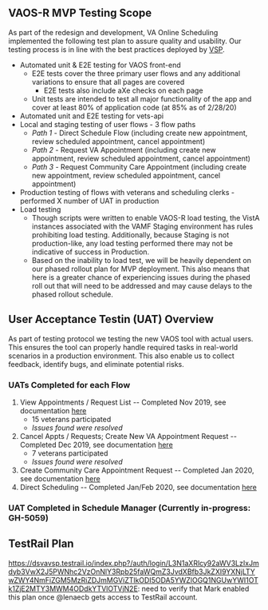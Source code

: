 ## VAOS-R MVP Testing Scope
As part of the redesign and development, VA Online Scheduling implemented the following test plan to assure quality and usability. Our testing process is in line with the best practices deployed by [VSP](https://github.com/department-of-veterans-affairs/va.gov-team/blob/master/platform/quality-assurance/process.md). 

- Automated unit & E2E testing for VAOS front-end
  - E2E tests cover the three primary user flows and any additional variations to ensure that all pages are covered
    - E2E tests also include aXe checks on each page
  - Unit tests are intended to test all major functionality of the app and cover at least 80% of application code (at 85% as of 2/28/20)
- Automated unit and E2E testing for vets-api
- Local and staging testing of user flows - 3 flow paths
  - *Path 1* - Direct Schedule Flow (including create new appointment, review scheduled appointment, cancel appointment)
  - *Path 2* - Request VA Appointment (including create new appointment, review scheduled appointment, cancel appointment)
  - *Path 3* - Request Community Care Appointment (including create new appointment, review scheduled appointment, cancel appointment)
- Production testing of flows with veterans and scheduling clerks - performed X number of UAT in production
- Load testing
   - Though scripts were written to enable VAOS-R load testing, the VistA instances associated with the VAMF Staging environment has rules prohibiting load testing.  Additionally, because Staging is not production-like, any load testing performed there may not be indicative of success in Production.
   - Based on the inability to load test, we will be heavily dependent on our phased rollout plan for MVP deployment. This also means that here is a greater chance of experiencing issues during the phased roll out that will need to be addressed and may cause delays to the phased rollout schedule.  

## User Acceptance Testin (UAT) Overview
As part of testing protocol we testing the new VAOS tool with actual users. This ensures the tool can properly handle required tasks in real-world scenarios in a production environment. This also enable us to collect feedback, identify bugs, and eliminate potential risks. 

### UATs Completed for each Flow
1. View Appointments / Request List -- Completed Nov 2019, see documentation [here](https://github.com/department-of-veterans-affairs/va.gov-team/tree/master/products/health-care/appointments/va-online-scheduling/research/november-2019-uat)
   - 15 veterans participated
   - *Issues found were resolved*
2. Cancel Appts / Requests; Create New VA Appointment Request -- Completed Dec 2019, see documentation [here](https://github.com/department-of-veterans-affairs/va.gov-team/tree/master/products/health-care/appointments/va-online-scheduling/research/december-2019-uat)
    - 7 veterans participated
    - *Issues found were resolved*
3. Create Community Care Appointment Request -- Completed Jan 2020, see documentation [here](https://github.com/department-of-veterans-affairs/va.gov-team/tree/master/products/health-care/appointments/va-online-scheduling/research/january-2020-uat)
4. Direct Scheduling -- Completed Jan/Feb 2020, see documentation [here](https://github.com/department-of-veterans-affairs/va.gov-team/tree/master/products/health-care/appointments/va-online-scheduling/research/feb-2020-uat-direct-schedule)

### UAT Completed in Schedule Manager (Currently in-progress: GH-5059)

## TestRail Plan
https://dsvavsp.testrail.io/index.php?/auth/login/L3N1aXRlcy92aWV3LzIxJmdyb3VwX2J5PWNhc2VzOnNlY3Rpb25faWQmZ3JvdXBfb3JkZXI9YXNjLTYwZWY4NmFiZGM5MzRiZDJmMGViZTlkODI5ODA5YWZlOGQ1NGUwYWI1OTk1ZjE2MTY3MWM4ODdkYTVlOTVjN2E:
need to verify that Mark enabled this plan once @lenaecb gets access to TestRail account.

